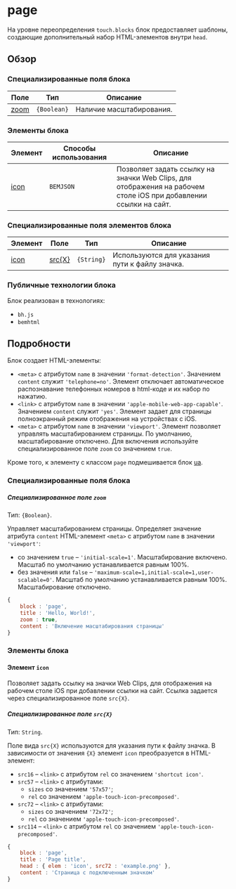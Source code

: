 ﻿# page

На уровне переопределения `touch.blocks` блок предоставляет шаблоны, создающие дополнительный набор HTML-элементов внутри `head`.

## Обзор

### Специализированные поля блока

| Поле | Тип | Описание |
| ---- | --- | -------- |
| <a href="#elems-meta-declfields-zoom">zoom</a> | `{Boolean}` | Наличие масштабирования. |

### Элементы блока

| Элемент | Способы использования | Описание |
| ------- | --------------------- | -------- |
| <a href="#elems-icon">icon</a> | `BEMJSON` | Позволяет задать ссылку на значки Web Clips, для отображения на рабочем столе iOS при добавлении ссылки на сайт. |

### Специализированные поля элементов блока

| Элемент | Поле | Тип | Описание |
| ------- | ---- | --- | -------- |
| <a href="#elems-icon">icon</a> | <a href="#elems-icon-declfields-src">src{X}</a> | `{String}` | Используются для указания пути к файлу значка. |

### Публичные технологии блока

Блок реализован в технологиях:

* `bh.js`
* `bemhtml`

## Подробности

Блок создает HTML-элементы:

* `<meta>` с атрибутом `name` в значении `'format-detection'`. Значением `content` служит `'telephone=no'`. Элемент отключает автоматическое распознавание телефонных номеров в html-коде и их набор по нажатию.
* `<link>` с атрибутом `name` в значении `'apple-mobile-web-app-capable'`. Значением `content` служит `'yes'`. Элемент задает для страницы полноэкранный режим отображения на устройствах с iOS.
* `<meta>` с атрибутом `name` в значении `'viewport'`. Элемент позволяет управлять масштабированием страницы. По умолчанию, масштабирование отключено. Для включения используйте специализированное поле `zoom` со значением `true`.

Кроме того, к элементу <body> с классом `page` подмешивается блок [ua](https://github.com/bem/bem-core/blob/v2/desktop.blocks/ua/ua.ru.md).

<a name="declfields"></a>
### Специализированные поля блока

<a name="declfields-zoom"></a>
##### Специализированное поле `zoom`

Тип: `{Boolean}`.

Управляет масштабированием страницы. Определяет значение атрибута `content` HTML-элемент `<meta>` с атрибутом `name` в значении `'viewport'`:

* со значением `true` – `'initial-scale=1'`. Масштабирование включено. Масштаб по умолчанию устанавливается равным 100%.
* без значения или `false` – `'maximum-scale=1,initial-scale=1,user-scalable=0'`. Масштаб по умолчанию устанавливается равным 100%. Масштабирование отключено.

```js
{
    block : 'page',
    title : 'Hello, World!',
    zoom : true,
    content : 'Включение масштабирования страницы'
}
```


<a name="elems"></a>
### Элементы блока

<a name="elems-icon"></a>
#### Элемент `icon` 

Позволяет задать ссылку на значки Web Clips, для отображения на рабочем столе iOS при добавлении ссылки на сайт. Ссылка задается через специализированное поле `src{X}`.

<a name="elems-icon-declfields-src"></a>
##### Специализированное поле `src{X}`

Тип: `String`.

Поле вида `src{X}` используются для указания пути к файлу значка. В зависимости от значения `{X}` элемент `icon` преобразуется в HTML-элемент:

* `src16` – `<link>` c атрибутом `rel` со значением `'shortcut icon'`. 
* `src57` – `<link>` c атрибутами: 
    * `sizes` со значением `'57x57'`;
    * `rel` со значением `'apple-touch-icon-precomposed'`. 
* `src72` – `<link>` c атрибутами: 
    * `sizes` со значением `'72x72'`;
    * `rel` со значением `'apple-touch-icon-precomposed'`. 
* `src114` – `<link>` c атрибутом `rel` со значением `'apple-touch-icon-precomposed'`. 

```js
{
    block : 'page',
    title : 'Page title',
    head : { elem : 'icon', src72 : 'example.png' },
    content : 'Страница с подключенным значком'
}
```
